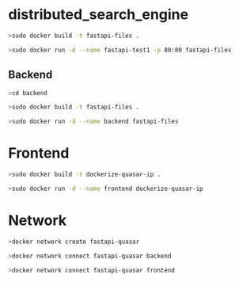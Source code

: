 # distributed_search_engine

```bash
>sudo docker build -t fastapi-files .

>sudo docker run -d --name fastapi-test1 -p 80:80 fastapi-files
```


## Backend

```bash
>cd backend

>sudo docker build -t fastapi-files .

>sudo docker run -d --name backend fastapi-files
```

# Frontend
```bash
>sudo docker build -t dockerize-quasar-ip .

>sudo docker run -d --name frontend dockerize-quasar-ip
```

# Network
```bash
>docker network create fastapi-quasar

>docker network connect fastapi-quasar backend

>docker network connect fastapi-quasar frontend
```